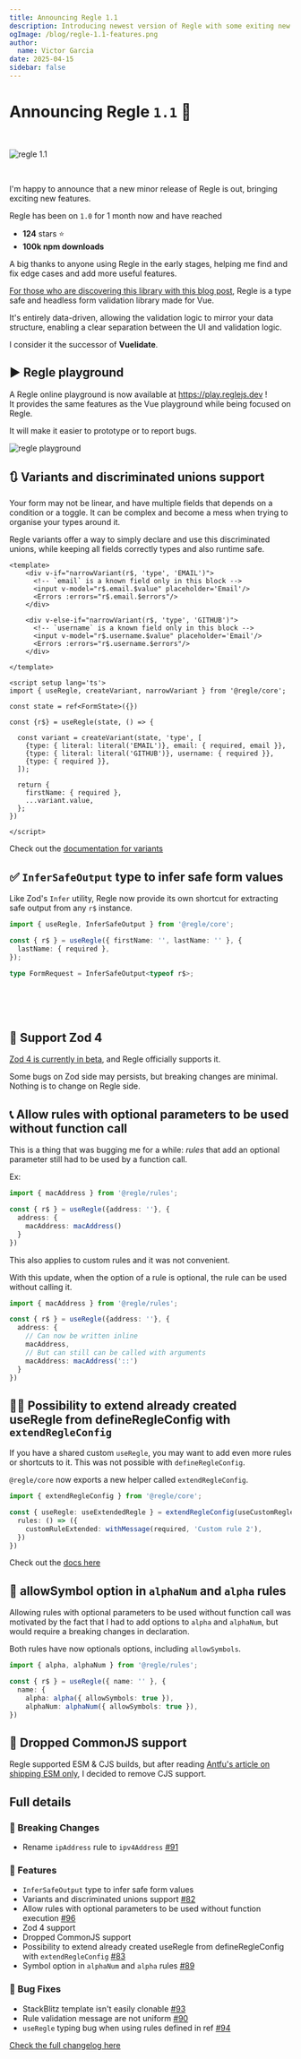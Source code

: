 ```yaml
---
title: Announcing Regle 1.1
description: Introducing newest version of Regle with some exiting new features
ogImage: /blog/regle-1.1-features.png
author:
  name: Victor Garcia
date: 2025-04-15
sidebar: false
---
```



# Announcing Regle `1.1` 🎉 

<br/>

![regle 1.1](/blog/regle-1.1-banner.png)

<br/>


I'm happy to announce that a new minor release of Regle is out, bringing exciting new features.

Regle has been on `1.0` for 1 month now and have reached
- **124** stars ⭐️
- **100k npm downloads**

A big thanks to anyone using Regle in the early stages, helping me find and fix edge cases and add more useful features.

<ins>For those who are discovering this library with this blog post</ins>, Regle is a type safe and headless form validation library made for Vue.

It's entirely data-driven, allowing the validation logic to mirror your data structure, enabling a clear separation between the UI and validation logic.

I consider it the successor of **Vuelidate**.


## ▶️ Regle playground

A Regle online playground is now available at https://play.reglejs.dev !  
It provides the same features as the Vue playground while being focused on Regle.

It will make it easier to prototype or to report bugs.

![regle playground](/regle-playground.png)


## 🔃 Variants and discriminated unions support

Your form may not be linear, and have multiple fields that depends on a condition or a toggle.
It can be complex and become a mess when trying to organise your types around it.

Regle variants offer a way to simply declare and use this discriminated unions, while keeping all fields correctly types and also runtime safe.


```vue
<template>
    <div v-if="narrowVariant(r$, 'type', 'EMAIL')">
      <!-- `email` is a known field only in this block -->
      <input v-model="r$.email.$value" placeholder='Email'/>
      <Errors :errors="r$.email.$errors"/>
    </div>
    
    <div v-else-if="narrowVariant(r$, 'type', 'GITHUB')">
      <!-- `username` is a known field only in this block -->
      <input v-model="r$.username.$value" placeholder='Email'/>
      <Errors :errors="r$.username.$errors"/>
    </div>

</template>

<script setup lang='ts'>
import { useRegle, createVariant, narrowVariant } from '@regle/core';

const state = ref<FormState>({})

const {r$} = useRegle(state, () => {

  const variant = createVariant(state, 'type', [
    {type: { literal: literal('EMAIL')}, email: { required, email }},
    {type: { literal: literal('GITHUB')}, username: { required }},
    {type: { required }},
  ]);

  return {
    firstName: { required },
    ...variant.value,
  };
})

</script>
```

Check out the [documentation for variants](/advanced-usage/variants)

## ✅ `InferSafeOutput` type to infer safe form values

Like Zod's `Infer` utility, Regle now provide its own shortcut for extracting safe output from any `r$` instance.

```ts
import { useRegle, InferSafeOutput } from '@regle/core';

const { r$ } = useRegle({ firstName: '', lastName: '' }, {
  lastName: { required },
});

type FormRequest = InferSafeOutput<typeof r$>;


```

<br/>
<br/>
<br/>

## 🦸 Support Zod 4 <span data-title="zod"></span> 

[Zod 4 is currently in beta](https://v4.zod.dev/v4), and Regle officially supports it.

Some bugs on Zod side may persists, but breaking changes are minimal.  
Nothing is to change on Regle side.

## 📞 Allow rules with optional parameters to be used without function call

This is a thing that was bugging me for a while: *rules* that add an optional parameter still had to be used by a function call.

Ex: 

```ts
import { macAddress } from '@regle/rules';

const { r$ } = useRegle({address: ''}, {
  address: {
    macAddress: macAddress()
  }
})
```

This also applies to custom rules and it was not convenient.

With this update, when the option of a rule is optional, the rule can be used without calling it.

```ts
import { macAddress } from '@regle/rules';

const { r$ } = useRegle({address: ''}, {
  address: {
    // Can now be written inline
    macAddress,
    // But can still can be called with arguments
    macAddress: macAddress('::')
  }
})
```



## 👯‍♀️ Possibility to extend already created useRegle from defineRegleConfig with `extendRegleConfig`


If you have a shared custom `useRegle`, you may want to add even more rules or shortcuts to it. This was not possible with `defineRegleConfig`.

`@regle/core` now exports a new helper called `extendRegleConfig`.

```ts
import { extendRegleConfig } from '@regle/core';

const { useRegle: useExtendedRegle } = extendRegleConfig(useCustomRegle, {
  rules: () => ({
    customRuleExtended: withMessage(required, 'Custom rule 2'),
  })
})
```

Check out the [docs here](/advanced-usage/global-config#extend-global-config)


## 🔣 allowSymbol option in `alphaNum` and `alpha` rules

Allowing rules with optional parameters to be used without function call was motivated by the fact that I had to add options to `alpha` and `alphaNum`, but would require a breaking changes in declaration.

Both rules have now optionals options, including `allowSymbols`.


```ts
import { alpha, alphaNum } from '@regle/rules';

const { r$ } = useRegle({ name: '' }, {
  name: { 
    alpha: alpha({ allowSymbols: true }),
    alphaNum: alphaNum({ allowSymbols: true }),
})

```

## 👴 Dropped CommonJS support

Regle supported ESM & CJS builds, but after reading [Antfu's article on shipping ESM only](https://antfu.me/posts/move-on-to-esm-only), I decided to remove CJS support.




## Full details

### 🚨 Breaking Changes

- Rename `ipAddress` rule to `ipv4Address` [#91](https://github.com/victorgarciaesgi/regle/issues/91)

### 🚀 Features

- `InferSafeOutput` type to infer safe form values
- Variants and discriminated unions support [#82](https://github.com/victorgarciaesgi/regle/issues/86)
- Allow rules with optional parameters to be used without function execution [#96](https://github.com/victorgarciaesgi/regle/issues/96)
- Zod 4 support
- Dropped CommonJS support
- Possibility to extend already created useRegle from defineRegleConfig with `extendRegleConfig` [#83](https://github.com/victorgarciaesgi/regle/issues/83)
- Symbol option in `alphaNum` and `alpha` rules [#89](https://github.com/victorgarciaesgi/regle/issues/89)

### 🐞 Bug Fixes

- StackBlitz template isn't easily clonable [#93](https://github.com/victorgarciaesgi/regle/issues/93)
- Rule validation message are not uniform [#90](https://github.com/victorgarciaesgi/regle/issues/90)
- `useRegle` typing bug when using rules defined in ref [#94](https://github.com/victorgarciaesgi/regle/issues/94)


[Check the full changelog here](https://github.com/victorgarciaesgi/regle/releases/tag/v1.1.0)
